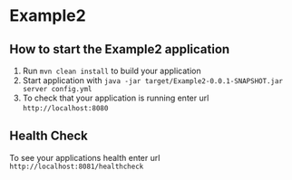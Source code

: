 # Example2

How to start the Example2 application
---

1. Run `mvn clean install` to build your application
1. Start application with `java -jar target/Example2-0.0.1-SNAPSHOT.jar server config.yml`
1. To check that your application is running enter url `http://localhost:8080`

Health Check
---

To see your applications health enter url `http://localhost:8081/healthcheck`
